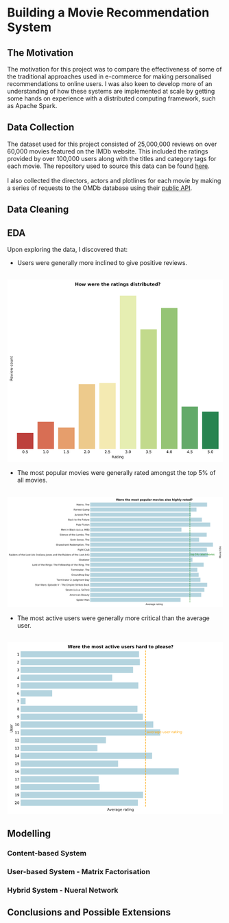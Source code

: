 # Building a Movie Recommendation System

## The Motivation

The motivation for this project was to compare the effectiveness of some of the traditional approaches used in e-commerce for making personalised recommendations to online users. I was also keen to develop more of an understanding of how these systems are implemented at scale by getting some hands on experience with a distributed computing framework, such as Apache Spark.

## Data Collection

The dataset used for this project consisted of 25,000,000 reviews on over 60,000 movies featured on the IMDb website. This included the ratings provided by over 100,000 users along with the titles and category tags for each movie. The repository used to source this data can be found [here](https://grouplens.org/datasets/movielens/). <br/> <br/>
I also collected the directors, actors and plotlines for each movie by making a series of requests to the OMDb database using their [public API](http://www.omdbapi.com/).

## Data Cleaning

## EDA

Upon exploring the data, I discovered that:

- Users were generally more inclined to give positive reviews. <br/><br/>
<img src="/images/rating_counts.png" width="600"/>

- The most popular movies were generally rated amongst the top 5% of all movies. <br/><br/>
<img src="/images/most_popular_movies.png" width="800"/>

- The most active users were generally more critical than the average user. <br/><br/>
<img src="/images/most_active_users.png" width="600"/>

## Modelling

### Content-based System

### User-based System - Matrix Factorisation

### Hybrid System - Nueral Network

## Conclusions and Possible Extensions

